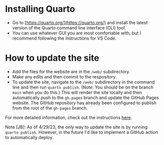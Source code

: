 # Installing Quarto
- Go to [https://quarto.org/](https://quarto.org/) and install the latest version of the Quarto command line interface (CLI) tool.
- You can use whatever GUI you are most comfortable with, but I recommend following the instructions for VS Code.


# How to update the site

- Add the files for the website are in the `/web/` subdirectory.
- Make any edits and then commit to the respository.
- To update the site, navigate to the `/web/` subdirectory in the command line and then run `quarto publish`. (Note: You should be on the branch `main` when you do this.) This will render the site locally and then automatically push to the `gh-pages` branch and update the GitHub Pages website. The GitHub repository has already been configured to publish from the root of the `gh-pages` branch.

For more detailed information, check out the instructions [here](https://quarto.org/docs/publishing/github-pages.html#publish-command).

Note [JB]: As of 4/29/23, the only way to update the site is by running `quarto publish`.
However, in the future I'd like to implement a GitHub action to automatically deploy.
